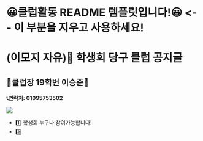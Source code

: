 # 😀클럽활동 README 템플릿입니다!😀 <-- 이 부분을 지우고 사용하세요!

# (이모지 자유)🎱 학생회 당구 클럽 공지글

## 👑클럽장 19학번 이승준👑
__📞연락처: 01095753502__  

<img src="https://img.shields.io/badge/-카카오톡ID-FFCD00?style=for-the-badge&logo=KaKaoTalk&logoColor=white">

- 1️⃣ 학생회 누구나 참여가능합니다!
- 2️⃣ 


